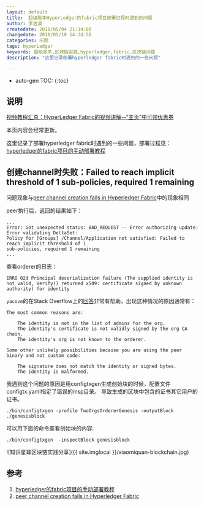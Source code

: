 ```yaml
---
layout: default
title:  超级账本HyperLedger的fabric项目部署过程时遇到的问题
author: 李佶澳
createdate: 2018/05/04 21:14:00
changedate: 2018/05/10 14:34:56
categories: 问题
tags: HyperLedger
keywords: 超级账本,区块链实践,hyperledger,fabric,区块链问题
description: "这里记录部署hyperledger fabric时遇到的一些问题"

---
```


* auto-gen TOC:
{:toc}

## 说明

[视频教程汇总：HyperLedger Fabric的视频讲解--“主页”中可领优惠券](https://study.163.com/provider/400000000376006/course.htm)

本页内容会经常更新。

这里记录了部署hyperledger fabric时遇到的一些问题，部署过程见：[hyperledger的fabric项目的手动部署教程][1]

## 创建channel时失败：Failed to reach implicit threshold of 1 sub-policies, required 1 remaining

问题现象与[peer channel creation fails in Hyperledger Fabric][2]中的现象相同

peer执行后，返回的结果如下：

	...
	Error: Got unexpected status: BAD_REQUEST -- Error authorizing update: Error validating DeltaSet: 
	Policy for [Groups] /Channel/Application not satisfied: Failed to reach implicit threshold of 1 
	sub-policies, required 1 remaining
	...

查看orderer的日志：

	ERRO 02d Principal deserialization failure (The supplied identity is
	not valid, Verify() returned x509: certificate signed by unknown
	authority) for identity

`yacovm`的在Stack Overflow上的[回答][2]非常有帮助，出现这种情况的原因通常有：

	The most common reasons are:
	
	    The identity is not in the list of admins for the org.
	    The identity's certificate is not validly signed by the org CA chain.
	    The identity's org is not known to the orderer.
	
	Some other unlikely possibilities because you are using the peer binary and not custom code:
	
	    The signature does not match the identity or signed bytes.
	    The identity is malformed.

我遇到这个问题的原因是用configtxgen生成创始块的时候，配置文件configtx.yaml指定了错误的msp目录。
导致生成的区块中包含的证书其它用户的证书。

	./bin/configtxgen -profile TwoOrgsOrdererGenesis -outputBlock ./genesisblock

可以用下面的命令查看创始块的内容:

	./bin/configtxgen  -inspectBlock genesisblock

![知识星球区块链实践分享]({{ site.imglocal }}/xiaomiquan-blockchain.jpg)

## 参考

1. [hyperledger的fabric项目的手动部署教程][1]
2. [peer channel creation fails in Hyperledger Fabric][2]

[1]: http://www.lijiaocn.com/%E9%A1%B9%E7%9B%AE/2018/04/26/hyperledger-fabric-deploy.html  "hyperledger的fabric项目的手动部署教程" 
[2]: https://stackoverflow.com/questions/45726536/peer-channel-creation-fails-in-hyperledger-fabric "peer channel creation fails in Hyperledger Fabric"
